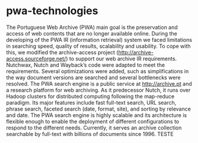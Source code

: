 # pwa-technologies

The Portuguese Web Archive (PWA) main goal is the preservation and access of web contents that are no longer available online. During the developing of the PWA IR (information retrieval) system we faced limitations in searching speed, quality of results, scalability and usability. To cope with this, we modified the archive-access project (http://archive-access.sourceforge.net/) to support our web archive IR requirements. Nutchwax, Nutch and Wayback’s code were adapted to meet the requirements. Several optimizations were added, such as simplifications in the way document versions are searched and several bottlenecks were resolved. The PWA search engine is a public service at http://archive.pt and a research platform for web archiving. As it predecessor Nutch, it runs over Hadoop clusters for distributed computing following the map-reduce paradigm. Its major features include fast full-text search, URL search, phrase search, faceted search (date, format, site), and sorting by relevance and date. The PWA search engine is highly scalable and its architecture is flexible enough to enable the deployment of different configurations to respond to the different needs. Currently, it serves an archive collection searchable by full-text with billions of documents since 1996. TESTE
